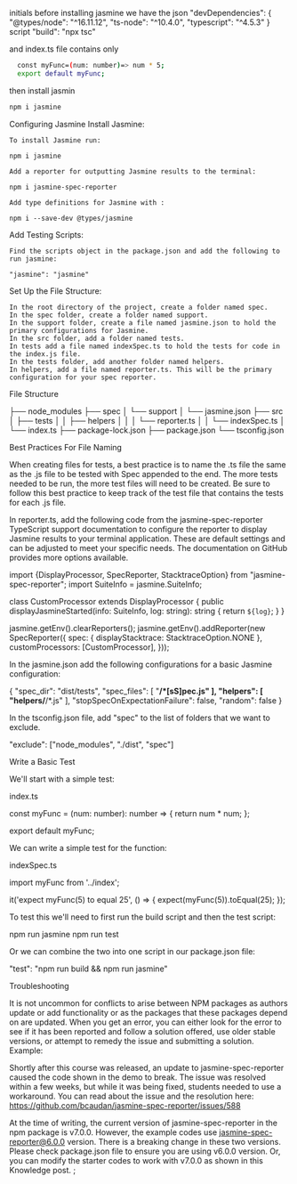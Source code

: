 initials before installing jasmine we have the json
  "devDependencies": {
    "@types/node": "^16.11.12",
    "ts-node": "^10.4.0",
    "typescript": "^4.5.3"
  }
  script "build": "npx tsc"

  and index.ts file contains only
  ```sh
    const myFunc=(num: number)=> num * 5;
    export default myFunc;
  ```

then install jasmin
```sh
npm i jasmine
```
Configuring Jasmine
Install Jasmine:

    To install Jasmine run:

    npm i jasmine 

    Add a reporter for outputting Jasmine results to the terminal:

    npm i jasmine-spec-reporter

    Add type definitions for Jasmine with :

    npm i --save-dev @types/jasmine

Add Testing Scripts:

    Find the scripts object in the package.json and add the following to run jasmine:

    "jasmine": "jasmine"

Set Up the File Structure:

    In the root directory of the project, create a folder named spec.
    In the spec folder, create a folder named support.
    In the support folder, create a file named jasmine.json to hold the primary configurations for Jasmine.
    In the src folder, add a folder named tests.
    In tests add a file named indexSpec.ts to hold the tests for code in the index.js file.
    In the tests folder, add another folder named helpers.
    In helpers, add a file named reporter.ts. This will be the primary configuration for your spec reporter.

File Structure

├── node_modules
├── spec
│      └── support
│           └── jasmine.json
├── src
│     ├──  tests
│     │     ├── helpers
│     │     │      └── reporter.ts
│     │     └── indexSpec.ts
│     └── index.ts
├── package-lock.json
├── package.json
└── tsconfig.json

Best Practices For File Naming

When creating files for tests, a best practice is to name the .ts file the same as the .js file to be tested with Spec appended to the end. The more tests needed to be run, the more test files will need to be created. Be sure to follow this best practice to keep track of the test file that contains the tests for each .js file.

In reporter.ts, add the following code from the jasmine-spec-reporter TypeScript support documentation to configure the reporter to display Jasmine results to your terminal application. These are default settings and can be adjusted to meet your specific needs. The documentation on GitHub provides more options available.

import {DisplayProcessor, SpecReporter, StacktraceOption} from "jasmine-spec-reporter";
import SuiteInfo = jasmine.SuiteInfo;

class CustomProcessor extends DisplayProcessor {
    public displayJasmineStarted(info: SuiteInfo, log: string): string {
        return `${log}`;
    }
}

jasmine.getEnv().clearReporters();
jasmine.getEnv().addReporter(new SpecReporter({
    spec: {
        displayStacktrace: StacktraceOption.NONE
    },
    customProcessors: [CustomProcessor],
}));

In the jasmine.json add the following configurations for a basic Jasmine configuration:

{
    "spec_dir": "dist/tests",
    "spec_files": [
        "**/*[sS]pec.js"
    ],
    "helpers": [
        "helpers/**/*.js"
    ],
    "stopSpecOnExpectationFailure": false,
    "random": false
}

In the tsconfig.json file, add "spec" to the list of folders that we want to exclude.

  "exclude": ["node_modules", "./dist", "spec"]

Write a Basic Test

We'll start with a simple test:

index.ts

const myFunc = (num: number): number => {
  return num * num;
};

export default myFunc;

We can write a simple test for the function:

indexSpec.ts

import myFunc from '../index';

it('expect myFunc(5) to equal 25', () => {
  expect(myFunc(5)).toEqual(25);
});

To test this we'll need to first run the build script and then the test script:

npm run jasmine
npm run test

Or we can combine the two into one script in our package.json file:

"test": "npm run build && npm run jasmine"

Troubleshooting

It is not uncommon for conflicts to arise between NPM packages as authors update or add functionality or as the packages that these packages depend on are updated. When you get an error, you can either look for the error to see if it has been reported and follow a solution offered, use older stable versions, or attempt to remedy the issue and submitting a solution.
Example:

Shortly after this course was released, an update to jasmine-spec-reporter caused the code shown in the demo to break. The issue was resolved within a few weeks, but while it was being fixed, students needed to use a workaround. You can read about the issue and the resolution here: https://github.com/bcaudan/jasmine-spec-reporter/issues/588

At the time of writing, the current version of jasmine-spec-reporter in the npm package is v7.0.0. However, the example codes use jasmine-spec-reporter@6.0.0 version. There is a breaking change in these two versions. Please check package.json file to ensure you are using v6.0.0 version. Or, you can modify the starter codes to work with v7.0.0 as shown in this Knowledge post.
;